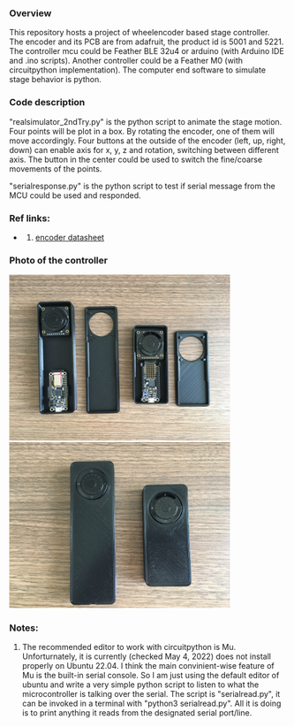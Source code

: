 ### Overview
This repository hosts a project of wheelencoder based stage controller. <br />
The encoder and its PCB are from adafruit, the product id is 5001 and 5221. 
The controller mcu could be Feather BLE 32u4 or arduino (with Arduino IDE and .ino scripts). 
Another controller could be a Feather M0 (with circuitpython implementation). 
The computer end software to simulate stage behavior is python.

### Code description
"realsimulator_2ndTry.py" is the python script to animate the stage motion. Four points will be plot in a box. By rotating the encoder, one of them will move accordingly. Four buttons at the outside of the encoder (left, up, right, down) can enable axis for x, y, z and rotation, switching between different axis. The button in the center could be used to switch the fine/coarse movements of the points.

"serialresponse.py" is the python script to test if serial message from the MCU could be used and responded.

### Ref links:
- 1. [encoder datasheet](https://cdn-learn.adafruit.com/assets/assets/000/104/942/original/tsw.pdf?1633105183)
### Photo of the controller
<img src="IMG_2930.JPG" height="300"/></a>
<img src="IMG_2931.JPG" height="300"/></a>

### Notes: 
1. The recommended editor to work with circuitpython is Mu. Unforturnately, it is currently (checked May 4, 2022) does not install properly on Ubuntu 22.04. I think the main convinient-wise feature of Mu is the built-in serial console. So I am just using the default editor of ubuntu and write a very simple python script to listen to what the microcontroller is talking over the serial. The script is "serialread.py", it can be invoked in a terminal with "python3 serialread.py". All it is doing is to print anything it reads from the designated serial port/line.
